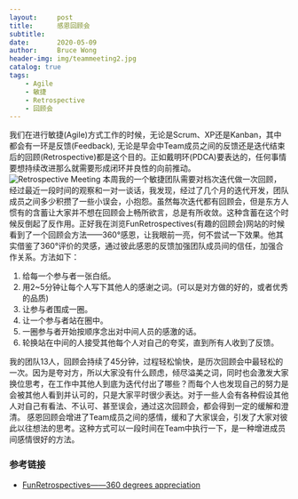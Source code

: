 ```yaml
---
layout:     post
title:      感恩回顾会
subtitle:   
date:       2020-05-09
author:     Bruce Wong
header-img: img/teammeeting2.jpg
catalog: true
tags:
    - Agile
    - 敏捷
    - Retrospective
    - 回顾会
---
```


 我们在进行敏捷(Agile)方式工作的时候，无论是Scrum、XP还是Kanban，其中都会有一环是反馈(Feedback), 无论是早会中Team成员之间的反馈还是迭代结束后的回顾(Retrospective)都是这个目的。正如戴明环(PDCA)要表达的，任何事情要想持续改进那么就需要形成闭环并良性的向前推动。
![Retrospective Meeting](../../../../img/scrum/Retrospectivemeeting.jpg "(Photo by You X Ventures on Unsplash)")
本周我的一个敏捷团队需要对档次迭代做一次回顾，经过最近一段时间的观察和一对一谈话，我发现，经过了几个月的迭代开发，团队成员之间多少积攒了一些小误会，小抱怨。虽然每次迭代都有回顾会，但是东方人惯有的含蓄让大家并不想在回顾会上畅所欲言，总是有所收敛。这种含蓄在这个时候反倒起了反作用。正好我在浏览FunRetrospectives(有趣的回顾会)网站的时候看到了一个回顾会方法——360°感恩，让我眼前一亮，何不尝试一下效果。他其实借鉴了360°评价的灵感，通过彼此感恩的反馈加强团队成员间的信任，加强合作关系。方法如下：
1. 给每一个参与者一张白纸。
2. 用2~5分钟让每个人写下其他人的感谢之词。(可以是对方做的好的，或者优秀的品质)
3. 让参与者围成一圈。
4. 让一个参与者站在圈中。
5. 一圈参与者开始按顺序念出对中间人员的感激的话。
6. 轮换站在中间的人接受其他每个人对自己的夸奖，直到所有人收到了反馈。

我的团队13人，回顾会持续了45分钟，过程轻松愉快，是历次回顾会中最轻松的一次。因为是夸对方，所以大家没有什么顾虑，倾尽溢美之词，同时也会激发大家换位思考，在工作中其他人到底为迭代付出了哪些？而每个人也发现自己的努力是会被其他人看到并认可的，只是大家平时很少表达。对于一些人会有各种假设其他人对自己有看法、不认可、甚至误会，通过这次回顾会，都会得到一定的缓解和澄清。
感恩回顾会增进了Team成员之间的感情，缓和了大家误会，引发了大家对彼此以往想法的思考。这种方式可以一段时间在Team中执行一下，是一种增进成员间感情很好的方法。

### 参考链接

- [FunRetrospectives——360 degrees appreciation](http://www.funretrospectives.com/360-degrees-appreciation/)
